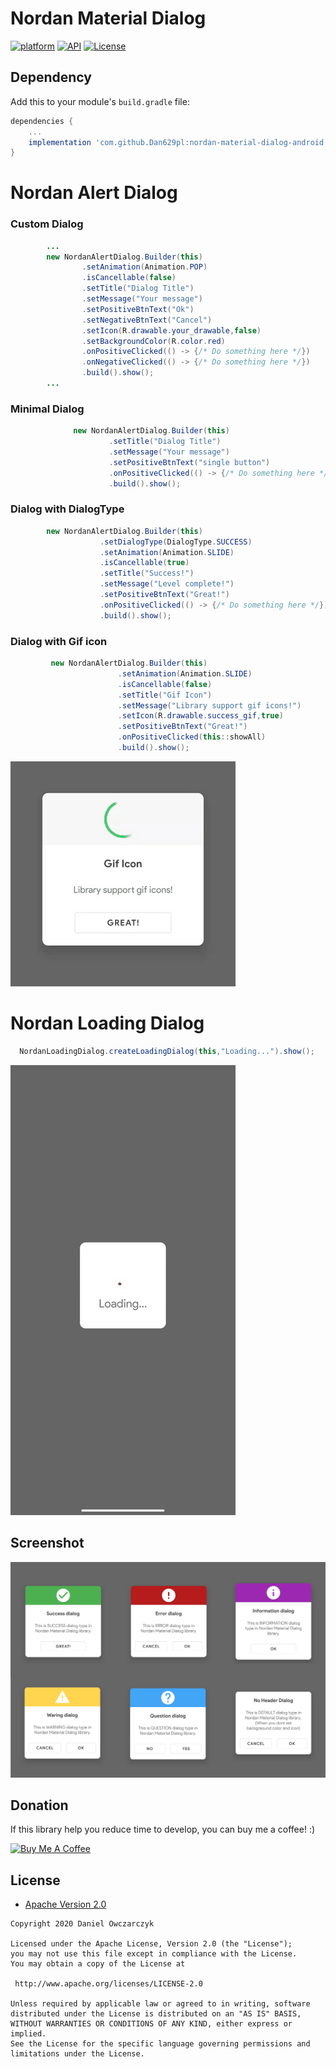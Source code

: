 # Nordan Material Dialog
[![platform](https://img.shields.io/badge/platform-Android-yellow.svg)](https://www.android.com)
[![API](https://img.shields.io/badge/API-24%2B-brightgreen.svg?style=plastic)](https://android-arsenal.com/api?level=24)
[![License](https://img.shields.io/badge/license-Apache%202-4EB1BA.svg?style=flat-square)](https://www.apache.org/licenses/LICENSE-2.0.html)


## Dependency

Add this to your module's `build.gradle` file:

```gradle
dependencies {
	...
	implementation 'com.github.Dan629pl:nordan-material-dialog-android:1.0.4'
}
```
<h1>Nordan Alert Dialog</h1>

<h3>Custom Dialog</h3>

```java
        ...
        new NordanAlertDialog.Builder(this)
                .setAnimation(Animation.POP)
                .isCancellable(false)
                .setTitle("Dialog Title")
                .setMessage("Your message")
                .setPositiveBtnText("Ok")
                .setNegativeBtnText("Cancel")
                .setIcon(R.drawable.your_drawable,false)
                .setBackgroundColor(R.color.red)
                .onPositiveClicked(() -> {/* Do something here */})
                .onNegativeClicked(() -> {/* Do something here */})
                .build().show();
        ...
```
<h3>Minimal Dialog</h3>

```java
              new NordanAlertDialog.Builder(this)
                      .setTitle("Dialog Title")
                      .setMessage("Your message")
                      .setPositiveBtnText("single button")
                      .onPositiveClicked(() -> {/* Do something here */})
                      .build().show();
```
<h3>Dialog with DialogType</h3>

```java
        new NordanAlertDialog.Builder(this)
                    .setDialogType(DialogType.SUCCESS)
                    .setAnimation(Animation.SLIDE)
                    .isCancellable(true)
                    .setTitle("Success!")
                    .setMessage("Level complete!")
                    .setPositiveBtnText("Great!")
                    .onPositiveClicked(() -> {/* Do something here */})
                    .build().show();
```

<h3>Dialog with Gif icon</h3>

```java
         new NordanAlertDialog.Builder(this)
                        .setAnimation(Animation.SLIDE)
                        .isCancellable(false)
                        .setTitle("Gif Icon")
                        .setMessage("Library support gif icons!")
                        .setIcon(R.drawable.success_gif,true)
                        .setPositiveBtnText("Great!")
                        .onPositiveClicked(this::showAll)
                        .build().show();
```
![Gif Dialog](https://github.com/Dan629pl/NordanMaterialDialog/blob/master/img/gifdialog.gif)


<h1>Nordan Loading Dialog</h1>

```java
  NordanLoadingDialog.createLoadingDialog(this,"Loading...").show();
```
![Loading Dialog](https://github.com/Dan629pl/NordanMaterialDialog/blob/master/img/loading.gif)

## Screenshot

![Dialogs](https://github.com/Dan629pl/NordanMaterialDialog/blob/master/img/dialogs.png)

## Donation
If this library  help you reduce time to develop, you can buy me a coffee! :) 

<a href="https://www.buymeacoffee.com/Dan629"><img src="https://www.buymeacoffee.com/assets/img/bmc-meta-new/apple-icon-72x72.png" alt="Buy Me A Coffee" style="height: auto !important;width: auto !important;" ></a>

## License

* [Apache Version 2.0](http://www.apache.org/licenses/LICENSE-2.0.html)

```
Copyright 2020 Daniel Owczarczyk

Licensed under the Apache License, Version 2.0 (the "License");
you may not use this file except in compliance with the License.
You may obtain a copy of the License at

 http://www.apache.org/licenses/LICENSE-2.0

Unless required by applicable law or agreed to in writing, software
distributed under the License is distributed on an "AS IS" BASIS,
WITHOUT WARRANTIES OR CONDITIONS OF ANY KIND, either express or implied.
See the License for the specific language governing permissions and
limitations under the License.